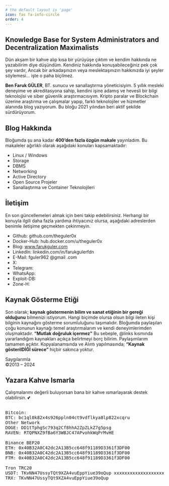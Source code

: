 ```yaml
---
# the default layout is 'page'
icon: fas fa-info-circle
order: 4
---
```


## Knowledge Base for System Administrators and Decentralization Maximalists
Dün akşam bir kahve alıp kısa bir yürüyüşe çıktım ve kendim hakkında ne yazabilirim diye düşündüm. Kendiniz hakkında konuşabileceğiniz pek çok şey vardır, Ancak bir arkadaşınızın veya meslektaşınızın hakkınızda iyi şeyler söylemesi...
işte o paha biçilmez.

**Ben Faruk GÜLER**, BT. sunucu ve sanallaştırma yöneticisiyim. 5 yıllık mesleki deneyime ve akreditasyona sahip, kendini işine adamış ve hevesli bir bilgi teknolojisi ve siber güvenlik araştırmacısıyım. Kripto paralar ve Blockchain üzerine araştırma ve çalışmalar yapıp, farklı teknolojiler ve hizmetler alanında blog yazıyorum. Bu bloğu 2021 yılından beri aktif şekilde sürdürüyorum.

## Blog Hakkında

Bloğumda şu ana kadar **400’den fazla özgün makale** yayınladım. Bu makaleler ağırlıklı olarak aşağıdaki konuları kapsamaktadır:
- Linux / Windows
- Storage
- DBMS
- Networking
- Active Directory
- Open Source Projeler
- Sanallaştırma ve Container Teknolojileri


## İletişim

En son güncellemeleri almak için beni takip edebilirsiniz. Herhangi bir konuyla ilgili daha fazla yardıma ihtiyacınız olursa, aşağıdaki adreslerden benimle iletişime geçmekten çekinmeyin.

- Github: github.com/theguler0x
- Docker-Hub: hub.docker.com/u/theguler0x
- Blog: www.farukguler.com
- LinkedIn: linkedin.com/in/farukgulerfdn
- E-Mail: fguler962 @gmail .com
- X:
- Telegram:
- WhatsApp:
- Exploit-DB:
- Zone-H:

## Kaynak Gösterme Etiği

Son olarak; **kaynak göstermenin bilim ve sanat etiğinin bir gereği olduğunu** bilmenizi istiyorum. Hangi biçimde olursa olsun bilgi ileten kişi bilginin kaynağını gösterme sorumluluğunu taşımalıdır. Bloğumda paylaşılan çoğu konunun kaynağı temel araştırmalarım ve kendi deneyimlerimden oluşmaktadır. **“Mutlak doğruluk içermez”** Bu sebeple, @links kısmında yararlandığım kaynakları açıkça belirtmeyi borç bilirim.
Paylaşımlarım tamamen açıktır. Kopyalanamsında ve Alıntı yapılmasında; **“Kaynak gösterilDİĞİ sürece”** hiçbir sakınca yoktur.


Saygılarımla  
©2013 – 2024

## Yazara Kahve Ismarla
Çalışmalarımı değerli buluyorsan bana bir kahve ısmarlayarak destek olabilirsin. 💕

<!-- wp:preformatted -->

<pre class="wp-block-preformatted">

Bitcoin: 
BTC: bc1ql0k82x4s926ppln04ct9vdflkya8lp822xcqru
Other Network 
DOGE: DD1tTphgSc793q2Cf8hhA2ZpZLkZ7g5psg
RAVEN: RTQPNXZ9fBa6Y3WBJC47APvohkWqPrMvHE

Binance BEP20
ETH: 0x40B32A0C42dc2A13B5cc648f91189D3361f3DF00
BNB: 0x40B32A0C42dc2A13B5cc648f91189D3361f3DF00
FTM: 0x40B32A0C42dc2A13B5cc648f91189D3361f3DF00

Tron TRC20
USDT: TKvNN47UssyTQt9XZA4vuEppYiue39oQup xxxxxxxxxxxxxxxxxxxxxxxxxxxxxxxxxxxxxxxxxxxxxxxxxxxxxxxxxxxxxxxxxxxxxxxxxx
TRX: TKvNN47UssyTQt9XZA4vuEppYiue39oQup

</pre>
<!-- /wp:preformatted -->
